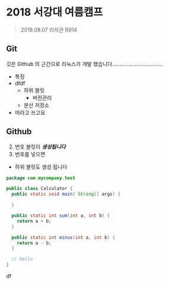 # 2018 서강대 여름캠프

> 2018.08.07
> 리치관 R914

## Git


깃은 Github 의 근간으로 리눅스가 개발 했습니다..................................

- 특징
- dfdf
  - 하위 블릿
    - 버전관리
  - 분산 저장소
- 머라고 쓰고요

## Github

2. 번호 블릿이 ***생성됩니다***
1. 번호를 넣으면
  - 하위 블릿도 생성 됩니다

```java
package com.mycompany.test

public class Calculator {
  public static void main( String[] args) {

  }

  public static int sum(int a, int b) {
    return a + b;
  }

  public static int minus(int a, int b) {
    return a - b;
  }

  // hello
}
```









df






















